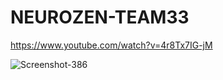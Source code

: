 ﻿# NEUROZEN-TEAM33

 https://www.youtube.com/watch?v=4r8Tx7IG-jM

 <img src="https://i.ibb.co/WNQS6Xvm/Screenshot-386.png" alt="Screenshot-386" border="0">
